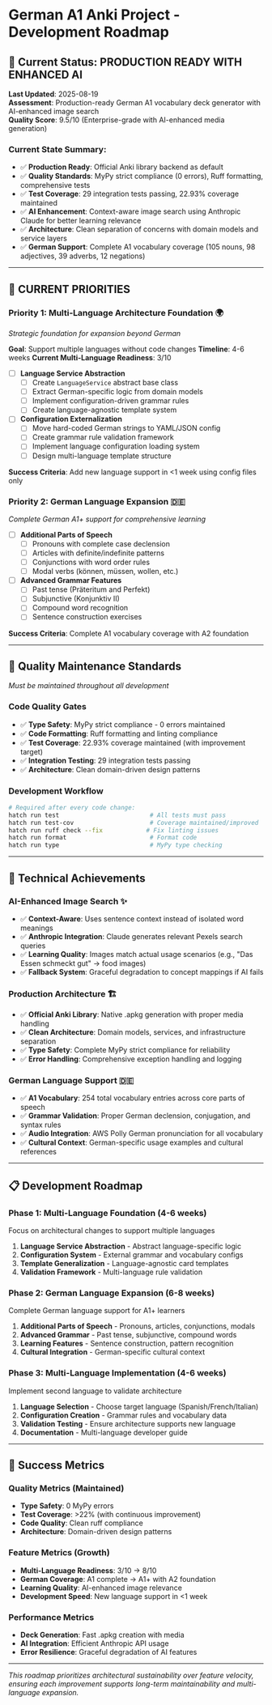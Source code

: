 # German A1 Anki Project - Development Roadmap

## 🎯 Current Status: **PRODUCTION READY WITH ENHANCED AI**

**Last Updated**: 2025-08-19  
**Assessment**: Production-ready German A1 vocabulary deck generator with AI-enhanced image search  
**Quality Score**: 9.5/10 (Enterprise-grade with AI-enhanced media generation)  

### **Current State Summary**:
- ✅ **Production Ready**: Official Anki library backend as default
- ✅ **Quality Standards**: MyPy strict compliance (0 errors), Ruff formatting, comprehensive tests
- ✅ **Test Coverage**: 29 integration tests passing, 22.93% coverage maintained
- ✅ **AI Enhancement**: Context-aware image search using Anthropic Claude for better learning relevance
- ✅ **Architecture**: Clean separation of concerns with domain models and service layers
- ✅ **German Support**: Complete A1 vocabulary coverage (105 nouns, 98 adjectives, 39 adverbs, 12 negations)

---

## 🚀 **CURRENT PRIORITIES**

### **Priority 1: Multi-Language Architecture Foundation** 🌍
*Strategic foundation for expansion beyond German*

**Goal**: Support multiple languages without code changes
**Timeline**: 4-6 weeks
**Current Multi-Language Readiness**: 3/10

- [ ] **Language Service Abstraction**
  - [ ] Create `LanguageService` abstract base class
  - [ ] Extract German-specific logic from domain models
  - [ ] Implement configuration-driven grammar rules
  - [ ] Create language-agnostic template system

- [ ] **Configuration Externalization**
  - [ ] Move hard-coded German strings to YAML/JSON config
  - [ ] Create grammar rule validation framework
  - [ ] Implement language configuration loading system
  - [ ] Design multi-language template structure

**Success Criteria**: Add new language support in <1 week using config files only

### **Priority 2: German Language Expansion** 🇩🇪
*Complete German A1+ support for comprehensive learning*

- [ ] **Additional Parts of Speech**
  - [ ] Pronouns with complete case declension
  - [ ] Articles with definite/indefinite patterns  
  - [ ] Conjunctions with word order rules
  - [ ] Modal verbs (können, müssen, wollen, etc.)

- [ ] **Advanced Grammar Features**
  - [ ] Past tense (Präteritum and Perfekt)
  - [ ] Subjunctive (Konjunktiv II)
  - [ ] Compound word recognition
  - [ ] Sentence construction exercises

**Success Criteria**: Complete A1 vocabulary coverage with A2 foundation

---

## 🔧 **Quality Maintenance Standards**

*Must be maintained throughout all development*

### **Code Quality Gates**
- ✅ **Type Safety**: MyPy strict compliance - 0 errors maintained
- ✅ **Code Formatting**: Ruff formatting and linting compliance
- ✅ **Test Coverage**: 22.93% coverage maintained (with improvement target)
- ✅ **Integration Testing**: 29 integration tests passing
- ✅ **Architecture**: Clean domain-driven design patterns

### **Development Workflow**
```bash
# Required after every code change:
hatch run test                         # All tests must pass
hatch run test-cov                     # Coverage maintained/improved  
hatch run ruff check --fix            # Fix linting issues
hatch run format                       # Format code
hatch run type                         # MyPy type checking
```

---

## 🎯 **Technical Achievements**

### **AI-Enhanced Image Search** ✨
- ✅ **Context-Aware**: Uses sentence context instead of isolated word meanings
- ✅ **Anthropic Integration**: Claude generates relevant Pexels search queries
- ✅ **Learning Quality**: Images match actual usage scenarios (e.g., "Das Essen schmeckt gut" → food images)
- ✅ **Fallback System**: Graceful degradation to concept mappings if AI fails

### **Production Architecture** 🏗️
- ✅ **Official Anki Library**: Native .apkg generation with proper media handling
- ✅ **Clean Architecture**: Domain models, services, and infrastructure separation
- ✅ **Type Safety**: Complete MyPy strict compliance for reliability
- ✅ **Error Handling**: Comprehensive exception handling and logging

### **German Language Support** 🇩🇪
- ✅ **A1 Vocabulary**: 254 total vocabulary entries across core parts of speech
- ✅ **Grammar Validation**: Proper German declension, conjugation, and syntax rules
- ✅ **Audio Integration**: AWS Polly German pronunciation for all vocabulary
- ✅ **Cultural Context**: German-specific usage examples and cultural references

---

## 📋 **Development Roadmap**

### **Phase 1: Multi-Language Foundation** (4-6 weeks)
Focus on architectural changes to support multiple languages

1. **Language Service Abstraction** - Abstract language-specific logic
2. **Configuration System** - External grammar and vocabulary configs
3. **Template Generalization** - Language-agnostic card templates
4. **Validation Framework** - Multi-language rule validation

### **Phase 2: German Language Expansion** (6-8 weeks)
Complete German language support for A1+ learners

1. **Additional Parts of Speech** - Pronouns, articles, conjunctions, modals
2. **Advanced Grammar** - Past tense, subjunctive, compound words
3. **Learning Features** - Sentence construction, pattern recognition
4. **Cultural Integration** - German-specific cultural context

### **Phase 3: Multi-Language Implementation** (4-6 weeks)
Implement second language to validate architecture

1. **Language Selection** - Choose target language (Spanish/French/Italian)
2. **Configuration Creation** - Grammar rules and vocabulary data
3. **Validation Testing** - Ensure architecture supports new language
4. **Documentation** - Multi-language developer guide

---

## 🎯 **Success Metrics**

### **Quality Metrics (Maintained)**
- **Type Safety**: 0 MyPy errors
- **Test Coverage**: >22% (with continuous improvement)
- **Code Quality**: Clean ruff compliance
- **Architecture**: Domain-driven design patterns

### **Feature Metrics (Growth)**
- **Multi-Language Readiness**: 3/10 → 8/10
- **German Coverage**: A1 complete → A1+ with A2 foundation
- **Learning Quality**: AI-enhanced image relevance
- **Development Speed**: New language support in <1 week

### **Performance Metrics**
- **Deck Generation**: Fast .apkg creation with media
- **AI Integration**: Efficient Anthropic API usage
- **Error Resilience**: Graceful degradation of AI features

---

*This roadmap prioritizes architectural sustainability over feature velocity, ensuring each improvement supports long-term maintainability and multi-language expansion.*